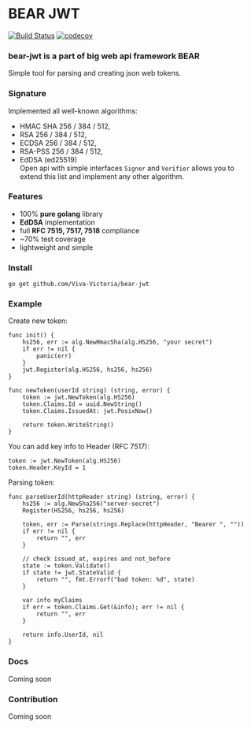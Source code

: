 # BEAR JWT 
[![Build Status](https://app.travis-ci.com/Viva-Victoria/bear-jwt.svg?branch=dev)](https://app.travis-ci.com/Viva-Victoria/bear-jwt) [![codecov](https://codecov.io/gh/Viva-Victoria/bear-jwt/branch/dev/graph/badge.svg?token=6HV6WADQGC)](https://codecov.io/gh/Viva-Victoria/bear-jwt)
### bear-jwt is a part of big web api framework BEAR
Simple tool for parsing and creating json web tokens. 

### Signature  
Implemented all well-known algorithms:  
- HMAC SHA 256 / 384 / 512,  
- RSA 256 / 384 / 512,  
- ECDSA 256 / 384 / 512,  
- RSA-PSS 256 / 384 / 512,  
- EdDSA (ed25519)  
Open api with simple interfaces `Signer` and `Verifier` allows you to extend this list and
implement any other algorithm.

### Features
- 100% **pure golang** library
- **EdDSA** implementation
- full **RFC 7515, 7517, 7518** compliance
- ~70% test coverage
- lightweight and simple

### Install
`go get github.com/Viva-Victoria/bear-jwt`

### Example
Create new token:
```golang
func init() {
	hs256, err := alg.NewHmacSha(alg.HS256, "your secret")
	if err != nil {
		panic(err)
	}
	jwt.Register(alg.HS256, hs256, hs256)
}

func newToken(userId string) (string, error) {
    token := jwt.NewToken(alg.HS256)
    token.Claims.Id = uuid.NewString()
    token.Claims.IssuedAt: jwt.PosixNow()
	
    return token.WriteString()
}
```
You can add key info to Header (RFC 7517):
```golang
token := jwt.NewToken(alg.HS256)
token.Header.KeyId = 1
```

Parsing token:
```golang
func parseUserId(httpHeader string) (string, error) {
    hs256 := alg.NewSha256("server-secret")
    Register(HS256, hs256, hs256)
    
    token, err := Parse(strings.Replace(httpHeader, "Bearer ", ""))
    if err != nil {
        return "", err
    }
	
    // check issued_at, expires and not_before
    state := token.Validate()
    if state != jwt.StateValid {
        return "", fmt.Errorf("bad token: %d", state)
    }
	
    var info myClaims
    if err = token.Claims.Get(&info); err != nil {
        return "", err
    }
	
    return info.UserId, nil
}
```

### Docs 
Coming soon

### Contribution
Coming soon